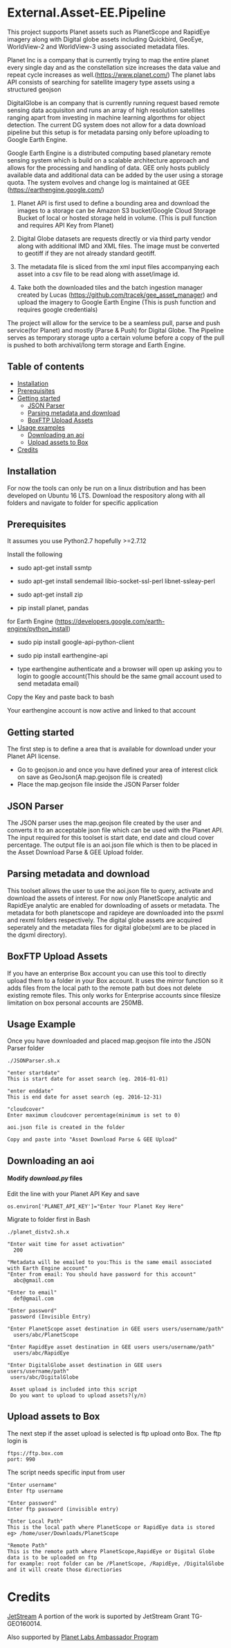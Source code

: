 # External.Asset-EE.Pipeline
This project supports Planet assets such as PlanetScope and RapidEye imagery along with Digital globe assets including Quickbird, GeoEye, WorldView-2 and WorldView-3 using associated metadata files. 

Planet Inc is a company that is currently trying to map the entire planet every single day and as the constellation size increases the data value and repeat cycle increases as well.(https://www.planet.com/) The planet labs API consists of searching for satellite imagery type assets using a structured geojson

DigitalGlobe is an company that is currently running request based remote sensing data acquisiton and runs an array of high resolution satellites ranging apart from investing in machine learning algorthms for object detection. The current DG system does not allow for a data download pipeline but this setup is for metadata parsing only before uploading to Google Earth Engine. 

Google Earth Engine is a distributed computing based planetary remote sensing system which is build on a scalable architecture approach and allows for the processing and handling of data. GEE only hosts publicly available data and additional data can be added by the user using a storage quota. The system evolves and change log is maintained at GEE (https://earthengine.google.com/)

1) Planet API is first used to define a bounding area and download the images to a storage can be Amazon S3 bucket/Google Cloud Storage Bucket of local or hosted storage held in volume. (This is pull function and requires API Key from Planet)

2) Digital Globe datasets are requests directly or via third party vendor along with additional IMD and XML files. The image must be converted to geotiff if they are not already standard geotiff.

3) The metadata file is sliced from the xml input files accompanying each asset into a csv file to be read along with asset/image id.

3) Take both the downloaded tiles and the batch ingestion manager created by Lucas (https://github.com/tracek/gee_asset_manager) and upload the imagery to Google Earth Engine (This is push function and requires google credentials)

The project will allow for the service to be a seamless pull, parse and push service(for Planet) and mostly (Parse & Push) for Digital Globe. The Pipeline serves as temporary storage upto a certain volume before a copy of the pull is pushed to both archival/long term storage and Earth Engine.

## Table of contents
* [Installation](#installation)
* [Prerequisites](#prerequisites)
* [Getting started](#getting-started)
    * [JSON Parser](#json-parser)
    * [Parsing metadata and download](#parsing-metadata-and-download)
    * [BoxFTP Upload Assets](#boxftp-upload-assets)
* [Usage examples](#usage-examples)
    * [Downloading an aoi](#downloading-an-aoi)
    * [Upload assets to Box](#upload-assets-to-box)
* [Credits](#credits)

## Installation
For now the tools can only be run on a linux distribution and has been developed on Ubuntu 16 LTS. Download the respository along with all folders and navigate to folder for specific application


## Prerequisites
It assumes you use Python2.7 hopefully >=2.7.12

Install the following

  * sudo apt-get install ssmtp

  * sudo apt-get install sendemail libio-socket-ssl-perl libnet-ssleay-perl

  * sudo apt-get install zip
  
  * pip install planet, pandas
  
for Earth Engine (https://developers.google.com/earth-engine/python_install)

  * sudo pip install google-api-python-client

  * sudo pip install earthengine-api

  * type earthengine authenticate and a browser will open up asking you to login to google account(This should be the same gmail account
  used to send metadata email)

Copy the Key and paste back to bash

Your earthengine account is now active and linked to that account 

## Getting started

The first step is to define a area that is available for download under your Planet API license. 
 * Go to geojson.io and once you have defined your area of interest click on save as GeoJson(A map.geojson file is created)
 * Place the map.geojson file inside the JSON Parser folder
 
## JSON Parser 
The JSON parser uses the map.geojson file created by the user and converts it to an acceptable json file which can be used with the Planet API. The input required
for this toolset is start date, end date and cloud cover percentage. The output file is an aoi.json file which is then to be placed in the Asset Download Parse & GEE Upload folder.

## Parsing metadata and download
This toolset allows the user to use the aoi.json file to query, activate and download the assets of interest. For now only PlanetScope analytic and RapidEye analytic are enabled for downloading of assets or metadata. The metadata for both planetscope and rapideye are downloaded into the psxml and rexml folders respectively. The digital globe assets are acquired seperately and the metadata files for digital globe(xml are to be placed in the dgxml directory). 

## BoxFTP Upload Assets
If you have an enterprise Box account you can use this tool to directly upload them to a folder in your Box account. It uses the mirror function so it adds files from the local path to the remote path but does not delete existing remote files. This only works for Enterprise accounts since filesize limitation on box
personal accounts are 250MB.

## Usage Example
Once you have downloaded and placed map.geojson file into the JSON Parser folder
 ```
./JSONParser.sh.x

"enter startdate"
This is start date for asset search (eg. 2016-01-01)

"enter enddate"
This is end date for asset search (eg. 2016-12-31)

"cloudcover"
Enter maximum cloudcover percentage(minimum is set to 0)

aoi.json file is created in the folder 

Copy and paste into "Asset Download Parse & GEE Upload"
 ```
## Downloading an aoi

#### Modify _download.py_ files
Edit the line with your Planet API Key and save 

```
os.environ['PLANET_API_KEY']="Enter Your Planet Key Here"
```

Migrate to folder first in Bash

```
./planet_distv2.sh.x

"Enter wait time for asset activation"
  200

"Metadata will be emailed to you:This is the same email associated with Earth Engine account"
"Enter from email: You should have password for this account"
  abc@gmail.com

"Enter to email"
  def@gmail.com

"Enter password"
 password (Invisible Entry)

"Enter PlanetScope asset destination in GEE users users/username/path"
  users/abc/PlanetScope

"Enter RapidEye asset destination in GEE users users/username/path"
  users/abc/RapidEye
  
"Enter DigitalGlobe asset destination in GEE users users/username/path"
 users/abc/DigitalGlobe
 
 Asset upload is included into this script
 Do you want to upload to upload assets?(y/n)
 ```

## Upload assets to Box
The next step if the asset upload is selected is ftp upload onto Box. The ftp login is
```
ftps://ftp.box.com
port: 990
```
The script needs specific input from user

```
"Enter username"
Enter ftp username

"Enter password"
Enter ftp password (invisible entry)

"Enter Local Path"
This is the local path where PlanetScope or RapidEye data is stored
eg> /home/user/Downloads/PlanetScope

"Remote Path"
This is the remote path where PlanetScope,RapidEye or Digital Globe data is to be uploaded on ftp
for example: root folder can be /PlanetScope, /RapidEye, /DigitalGlobe and it will create those directiories
```

# Credits

[JetStream](https://jetstream-cloud.org/) A portion of the work is suported by JetStream Grant TG-GEO160014.

Also supported by [Planet Labs Ambassador Program](https://www.planet.com/markets/ambassador-signup/)
